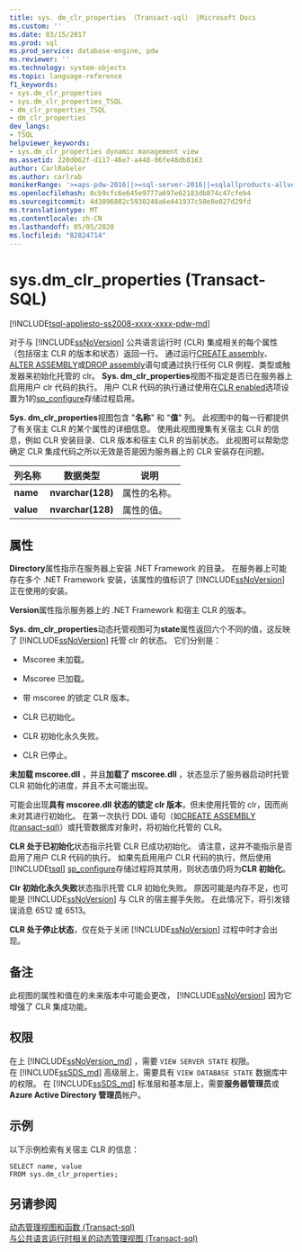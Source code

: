 ```yaml
---
title: sys. dm_clr_properties （Transact-sql） |Microsoft Docs
ms.custom: ''
ms.date: 03/15/2017
ms.prod: sql
ms.prod_service: database-engine, pdw
ms.reviewer: ''
ms.technology: system-objects
ms.topic: language-reference
f1_keywords:
- sys.dm_clr_properties
- sys.dm_clr_properties_TSQL
- dm_clr_properties_TSQL
- dm_clr_properties
dev_langs:
- TSQL
helpviewer_keywords:
- sys.dm_clr_properties dynamic management view
ms.assetid: 220d062f-d117-46e7-a448-06fe48db8163
author: CarlRabeler
ms.author: carlrab
monikerRange: '>=aps-pdw-2016||>=sql-server-2016||=sqlallproducts-allversions||>=sql-server-linux-2017||=azuresqldb-mi-current'
ms.openlocfilehash: 8cb9cfc6e645e9777a697e62183db874c47cfeb4
ms.sourcegitcommit: 4d3896882c5930248a6e441937c50e8e027d29fd
ms.translationtype: MT
ms.contentlocale: zh-CN
ms.lasthandoff: 05/05/2020
ms.locfileid: "82824714"
---
```

# <a name="sysdm_clr_properties-transact-sql"></a>sys.dm_clr_properties (Transact-SQL)
[!INCLUDE[tsql-appliesto-ss2008-xxxx-xxxx-pdw-md](../../includes/tsql-appliesto-ss2008-xxxx-xxxx-pdw-md.md)]

  对于与 [!INCLUDE[ssNoVersion](../../includes/ssnoversion-md.md)] 公共语言运行时 (CLR) 集成相关的每个属性（包括宿主 CLR 的版本和状态）返回一行。 通过运行[CREATE assembly](../../t-sql/statements/create-assembly-transact-sql.md)、 [ALTER ASSEMBLY](../../t-sql/statements/alter-assembly-transact-sql.md)或[DROP assembly](../../t-sql/statements/drop-assembly-transact-sql.md)语句或通过执行任何 CLR 例程、类型或触发器来初始化托管的 clr。 **Sys. dm_clr_properties**视图不指定是否已在服务器上启用用户 clr 代码的执行。 用户 CLR 代码的执行通过使用在[CLR enabled](../../database-engine/configure-windows/clr-enabled-server-configuration-option.md)选项设置为1的[sp_configure](../../relational-databases/system-stored-procedures/sp-configure-transact-sql.md)存储过程启用。  
  
 **Sys. dm_clr_properties**视图包含 "**名称**" 和 "**值**" 列。 此视图中的每一行都提供了有关宿主 CLR 的某个属性的详细信息。 使用此视图搜集有关宿主 CLR 的信息，例如 CLR 安装目录、CLR 版本和宿主 CLR 的当前状态。 此视图可以帮助您确定 CLR 集成代码之所以无效是否是因为服务器上的 CLR 安装存在问题。  
  
|列名称|数据类型|说明|  
|-----------------|---------------|-----------------|  
|**name**|**nvarchar(128)**|属性的名称。|  
|**value**|**nvarchar(128)**|属性的值。|  
  
## <a name="properties"></a>属性  
 **Directory**属性指示在服务器上安装 .NET Framework 的目录。 在服务器上可能存在多个 .NET Framework 安装，该属性的值标识了 [!INCLUDE[ssNoVersion](../../includes/ssnoversion-md.md)] 正在使用的安装。  
  
 **Version**属性指示服务器上的 .NET Framework 和宿主 CLR 的版本。  
  
 **Sys. dm_clr_properties**动态托管视图可为**state**属性返回六个不同的值，这反映了 [!INCLUDE[ssNoVersion](../../includes/ssnoversion-md.md)] 托管 clr 的状态。 它们分别是：  
  
-   Mscoree 未加载。  
  
-   Mscoree 已加载。  
  
-   带 mscoree 的锁定 CLR 版本。  
  
-   CLR 已初始化。  
  
-   CLR 初始化永久失败。  
  
-   CLR 已停止。  
  
 **未加载 mscoree.dll** ，并且**加载了 mscoree.dll** ，状态显示了服务器启动时托管 CLR 初始化的进度，并且不太可能出现。  
  
 可能会出现**具有 mscoree.dll 状态的锁定 clr 版本**，但未使用托管的 clr，因而尚未对其进行初始化。 在第一次执行 DDL 语句（如[CREATE ASSEMBLY &#40;transact-sql&#41;](../../t-sql/statements/create-assembly-transact-sql.md)）或托管数据库对象时，将初始化托管的 CLR。  
  
 **CLR 处于已初始化**状态指示托管 CLR 已成功初始化。 请注意，这并不能指示是否启用了用户 CLR 代码的执行。 如果先启用用户 CLR 代码的执行，然后使用 [!INCLUDE[tsql](../../includes/tsql-md.md)] [sp_configure](../../relational-databases/system-stored-procedures/sp-configure-transact-sql.md)存储过程将其禁用，则状态值仍将为**CLR 初始化**。  
  
 **Clr 初始化永久失败**状态指示托管 CLR 初始化失败。 原因可能是内存不足，也可能是 [!INCLUDE[ssNoVersion](../../includes/ssnoversion-md.md)] 与 CLR 的宿主握手失败。 在此情况下，将引发错误消息 6512 或 6513。  
  
 **CLR 处于停止状态**，仅在处于关闭 [!INCLUDE[ssNoVersion](../../includes/ssnoversion-md.md)] 过程中时才会出现。  
  
## <a name="remarks"></a>备注  
 此视图的属性和值在的未来版本中可能会更改， [!INCLUDE[ssNoVersion](../../includes/ssnoversion-md.md)] 因为它增强了 CLR 集成功能。  
  
## <a name="permissions"></a>权限  
  
在上 [!INCLUDE[ssNoVersion_md](../../includes/ssnoversion-md.md)] ，需要 `VIEW SERVER STATE` 权限。   
在 [!INCLUDE[ssSDS_md](../../includes/sssds-md.md)] 高级层上，需要具有 `VIEW DATABASE STATE` 数据库中的权限。 在 [!INCLUDE[ssSDS_md](../../includes/sssds-md.md)] 标准层和基本层上，需要**服务器管理员**或**Azure Active Directory 管理员**帐户。   

## <a name="examples"></a>示例  
 以下示例检索有关宿主 CLR 的信息：  
  
```  
SELECT name, value   
FROM sys.dm_clr_properties;  
```  
  
## <a name="see-also"></a>另请参阅  
 [动态管理视图和函数 &#40;Transact-sql&#41;](~/relational-databases/system-dynamic-management-views/system-dynamic-management-views.md)   
 [与公共语言运行时相关的动态管理视图 &#40;Transact-sql&#41;](../../relational-databases/system-dynamic-management-views/common-language-runtime-related-dynamic-management-views-transact-sql.md)  
  
  
